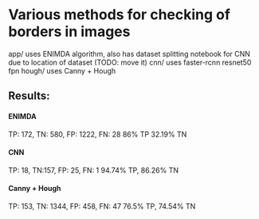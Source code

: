 # Various methods for checking of borders in images
app/ uses ENIMDA algorithm, also has dataset splitting notebook for CNN due to location of dataset (TODO: move it)
cnn/ uses faster-rcnn resnet50 fpn
hough/ uses Canny + Hough

## Results:
#### ENIMDA
TP: 172, TN: 580, FP: 1222, FN: 28
86% TP 32.19% TN

#### CNN
TP: 18, TN:157, FP: 25, FN: 1
94.74% TP, 86.26% TN

#### Canny + Hough
TP: 153, TN: 1344, FP: 458, FN: 47
76.5% TP, 74.54% TN
